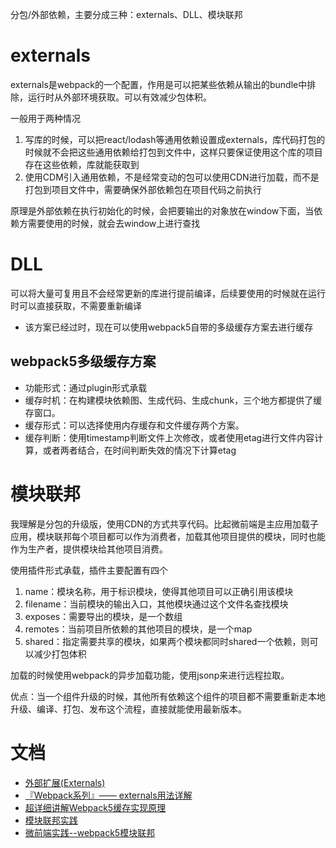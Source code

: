 分包/外部依赖，主要分成三种：externals、DLL、模块联邦
# externals
externals是webpack的一个配置，作用是可以把某些依赖从输出的bundle中排除，运行时从外部环境获取。可以有效减少包体积。

一般用于两种情况
1. 写库的时候，可以把react/lodash等通用依赖设置成externals，库代码打包的时候就不会把这些通用依赖给打包到文件中，这样只要保证使用这个库的项目存在这些依赖，库就能获取到
2. 使用CDM引入通用依赖，不是经常变动的包可以使用CDN进行加载，而不是打包到项目文件中，需要确保外部依赖包在项目代码之前执行

原理是外部依赖在执行初始化的时候，会把要输出的对象放在window下面，当依赖方需要使用的时候，就会去window上进行查找
# DLL
可以将大量可复用且不会经常更新的库进行提前编译，后续要使用的时候就在运行时可以直接获取，不需要重新编译
- 该方案已经过时，现在可以使用webpack5自带的多级缓存方案去进行缓存
## webpack5多级缓存方案
- 功能形式：通过plugin形式承载
- 缓存时机：在构建模块依赖图、生成代码、生成chunk，三个地方都提供了缓存窗口。
- 缓存形式：可以选择使用内存缓存和文件缓存两个方案。
- 缓存判断：使用timestamp判断文件上次修改，或者使用etag进行文件内容计算，或者两者结合，在时间判断失效的情况下计算etag

# 模块联邦
我理解是分包的升级版，使用CDN的方式共享代码。比起微前端是主应用加载子应用，模块联邦每个项目都可以作为消费者，加载其他项目提供的模块，同时也能作为生产者，提供模块给其他项目消费。

使用插件形式承载，插件主要配置有四个
1. name：模块名称，用于标识模块，使得其他项目可以正确引用该模块
2. filename：当前模块的输出入口，其他模块通过这个文件名查找模块
3. exposes：需要导出的模块，是一个数组
4. remotes：当前项目所依赖的其他项目的模块，是一个map
5. shared：指定需要共享的模块，如果两个模块都同时shared一个依赖，则可以减少打包体积

加载的时候使用webpack的异步加载功能，使用jsonp来进行远程拉取。

优点：当一个组件升级的时候，其他所有依赖这个组件的项目都不需要重新走本地升级、编译、打包、发布这个流程，直接就能使用最新版本。


# 文档
- [外部扩展(Externals)](https://webpack.docschina.org/configuration/externals/)
- [『Webpack系列』—— externals用法详解](https://juejin.cn/post/6844904190083350542?searchId=20240730202351FBE85EE1A928BE6F59E5)
- [超详细讲解Webpack5缓存实现原理](https://juejin.cn/post/7231809738203086906?searchId=2024073021012511A5A5FFEF1246E7D324)
- [模块联邦实践](https://juejin.cn/post/7252605744255057979?searchId=202407302015426D04F0CC9D4E83F855BD)
- [微前端实践--webpack5模块联邦](https://juejin.cn/post/6963326546606030856)